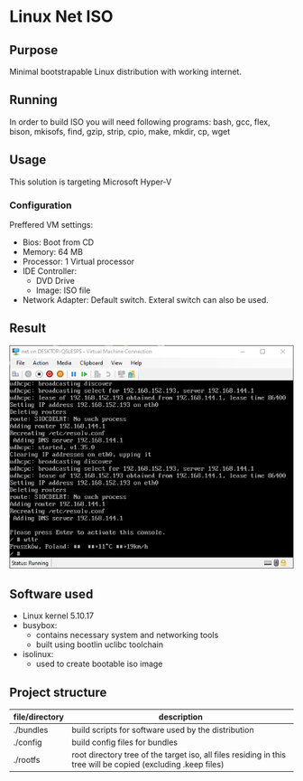 # Linux Net ISO

## Purpose
Minimal bootstrapable Linux distribution with working internet.

## Running
In order to build ISO you will need following programs:
bash, gcc, flex, bison, mkisofs, find, gzip, strip, cpio, make, mkdir, cp, wget

## Usage
This solution is targeting Microsoft Hyper-V

### Configuration
Preffered VM settings:
- Bios: Boot from CD
- Memory: 64 MB
- Processor: 1 Virtual processor
- IDE Controller:
    - DVD Drive
    - Image: ISO file
- Network Adapter: Default switch. Exteral switch can also be used.

## Result
![net vm](result.png "result")

## Software used
- Linux kernel 5.10.17
- busybox:
    - contains necessary system and networking tools
    - built using bootlin uclibc toolchain
- isolinux:
    - used to create bootable iso image

## Project structure
| file/directory | description |
|----------------|-------------|
| ./bundles      | build scripts for software used by the distribution |
| ./config       | build config files for bundles |
| ./rootfs       | root directory tree of the target iso, all files residing in this tree will be copied (excluding .keep files) |

